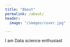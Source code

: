 ```yaml
---
title: "About"
permalink: /about/
header:
  image: "/images/cover.jpg"

---
```

I am Data science enthusiast 
